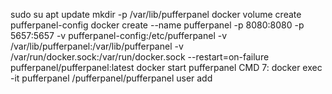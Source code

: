  sudo su
apt update
mkdir -p /var/lib/pufferpanel
docker volume create pufferpanel-config
docker create --name pufferpanel -p 8080:8080 -p 5657:5657 -v pufferpanel-config:/etc/pufferpanel -v /var/lib/pufferpanel:/var/lib/pufferpanel -v /var/run/docker.sock:/var/run/docker.sock --restart=on-failure pufferpanel/pufferpanel:latest
docker start pufferpanel
CMD 7: docker exec -it pufferpanel /pufferpanel/pufferpanel user add
